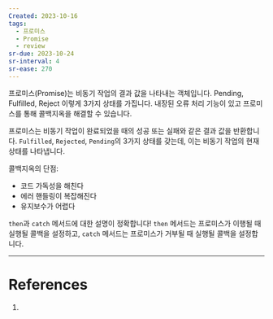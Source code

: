 ```yaml
---
Created: 2023-10-16
tags:
  - 프로미스
  - Promise
  - review
sr-due: 2023-10-24
sr-interval: 4
sr-ease: 270
---
```

프로미스(Promise)는 비동기 작업의 결과 값을 나타내는 객체입니다. Pending, Fulfilled, Reject 이렇게 3가지 상태를 가집니다. 내장된 오류 처리 기능이 있고 프로미스를 통해 콜백지옥을 해결할 수 있습니다. 

프로미스는 비동기 작업이 완료되었을 때의 성공 또는 실패와 같은 결과 값을 반환합니다. `Fulfilled`, `Rejected`, `Pending`의 3가지 상태를 갖는데, 이는 비동기 작업의 현재 상태를 나타냅니다.

콜백지옥의 단점: 
- 코드 가독성을 해친다
- 에러 핸들링이 복잡해진다
- 유지보수가 어렵다


`then`과 `catch` 메서드에 대한 설명이 정확합니다! `then` 메서드는 프로미스가 이행될 때 실행될 콜백을 설정하고, `catch` 메서드는 프로미스가 거부될 때 실행될 콜백을 설정합니다.

---
# References
1. 